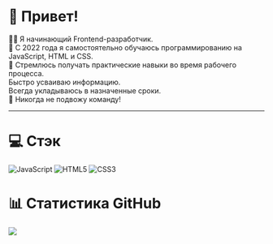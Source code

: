 # 👋 Привет!

👨‍💻 Я начинающий Frontend-разработчик.</br> 🌱 С 2022 года я самостоятельно обучаюсь программированию на JavaScript, HTML и CSS.</br> 🧰 Стремлюсь получать практические навыки во время рабочего процесса.</br> Быстро усваиваю информацию.</br> Всегда укладываюсь в назначенные сроки.</br> 🤝 Никогда не подвожу команду!

---

# 💻 Стэк
![JavaScript](https://img.shields.io/badge/javascript-%23323330.svg?style=for-the-badge&logo=javascript&logoColor=%23F7DF1E)
![HTML5](https://img.shields.io/badge/html5-%23E34F26.svg?style=for-the-badge&logo=html5&logoColor=white)
![CSS3](https://img.shields.io/badge/css3-%231572B6.svg?style=for-the-badge&logo=css3&logoColor=white)

#

# 📊 Статистика GitHub
![](https://github-readme-stats.vercel.app/api?username=MagomedAtaev&theme=codeSTACKr&hide_border=false&include_all_commits=true&count_private=true)<br/>

#
